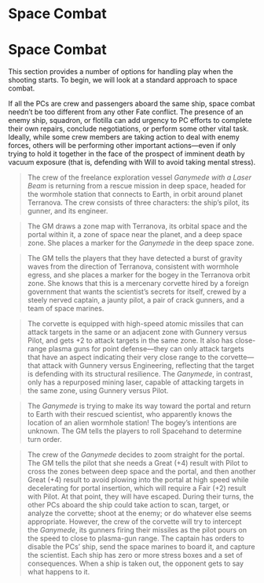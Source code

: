 # Space Combat

# Space Combat

This section provides a number of options for handling play when the shooting starts. To begin, we will look at a standard approach to space combat.

If all the PCs are crew and passengers aboard the same ship, space combat needn’t be too different from any other Fate conflict. The presence of an enemy ship, squadron, or flotilla can add urgency to PC efforts to complete their own repairs, conclude negotiations, or perform some other vital task. Ideally, while some crew members are taking action to deal with enemy forces, others will be performing other important actions—even if only trying to hold it together in the face of the prospect of imminent death by vacuum exposure (that is, defending with Will to avoid taking mental stress).

> The crew of the freelance exploration vessel _Ganymede with a Laser Beam_ is returning from a rescue mission in deep space, headed for the wormhole station that connects to Earth, in orbit around planet Terranova. The crew consists of three characters: the ship’s pilot, its gunner, and its engineer.

> The GM draws a zone map with Terranova, its orbital space and the portal within it, a zone of space near the planet, and a deep space zone. She places a marker for the _Ganymede_ in the deep space zone.

> The GM tells the players that they have detected a burst of gravity waves from the direction of Terranova, consistent with wormhole egress, and she places a marker for the bogey in the Terranova orbit zone. She knows that this is a mercenary corvette hired by a foreign government that wants the scientist’s secrets for itself, crewed by a steely nerved captain, a jaunty pilot, a pair of crack gunners, and a team of space marines.

> The corvette is equipped with high-speed atomic missiles that can attack targets in the same or an adjacent zone with Gunnery versus Pilot, and gets +2 to attack targets in the same zone. It also has close-range plasma guns for point defense—they can only attack targets that have an aspect indicating their very close range to the corvette—that attack with Gunnery versus Engineering, reflecting that the target is defending with its structural resilience. The _Ganymede_, in contrast, only has a repurposed mining laser, capable of attacking targets in the same zone, using Gunnery versus Pilot.

> The _Ganymede_ is trying to make its way toward the portal and return to Earth with their rescued scientist, who apparently knows the location of an alien wormhole station! The bogey’s intentions are unknown. The GM tells the players to roll Spacehand to determine turn order.

> The crew of the _Ganymede_ decides to zoom straight for the portal. The GM tells the pilot that she needs a Great (+4) result with Pilot to cross the zones between deep space and the portal, and then another Great (+4) result to avoid plowing into the portal at high speed while decelerating for portal insertion, which will require a Fair (+2) result with Pilot. At that point, they will have escaped. During their turns, the other PCs aboard the ship could take action to scan, target, or analyze the corvette; shoot at the enemy; or do whatever else seems appropriate. However, the crew of the corvette will try to intercept the _Ganymede_, its gunners firing their missiles as the pilot pours on the speed to close to plasma-gun range. The captain has orders to disable the PCs’ ship, send the space marines to board it, and capture the scientist. Each ship has zero or more stress boxes and a set of consequences. When a ship is taken out, the opponent gets to say what happens to it.